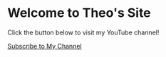<!DOCTYPE html>
<html lang="en">
<head>
    <meta charset="UTF-8">
    <meta name="viewport" content="width=device-width, initial-scale=1.0">
</head>
<body>
    <h1>Welcome to Theo's Site</h1>
    <p>Click the button below to visit my YouTube channel!</p>
    <a class="button" href="https://youtube.com/@Theo-d8b2t" target="_blank">Subscribe to My Channel</a>
</body>
</html>
